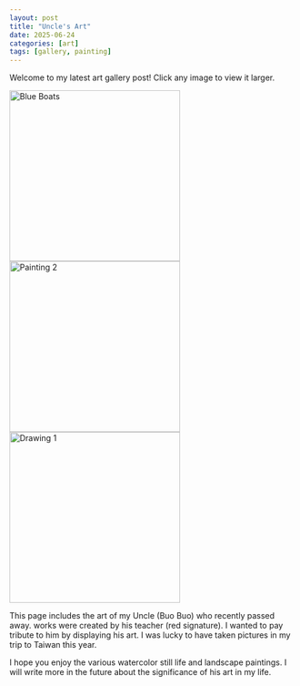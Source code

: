 ```yaml
---
layout: post
title: "Uncle's Art"
date: 2025-06-24
categories: [art]
tags: [gallery, painting]
---
```


Welcome to my latest art gallery post! Click any image to view it larger.

<div class="art-gallery">
  <a href="{{ site.baseurl }}/assets/img/art/Uncle_blue_boats.jpeg" target="_blank">
    <img src="{{ site.baseurl }}/assets/img/art/Uncle_blue_boats.jpeg" alt="Blue Boats" width="300">
  </a>
  <a href="{{ site.baseurl }}/assets/img/art/painting2.jpg" target="_blank">
    <img src="{{ site.baseurl }}/assets/img/art/painting2.jpg" alt="Painting 2" width="300">
  </a>
  <a href="{{ site.baseurl }}/assets/img/art/drawing1.jpg" target="_blank">
    <img src="{{ site.baseurl }}/assets/img/art/drawing1.jpg" alt="Drawing 1" width="300">
  </a>
</div>



This page includes the art of my Uncle (Buo Buo) who recently passed away. works were created by his teacher (red signature). I wanted to pay tribute to him by displaying his art. I was lucky to have taken pictures in my trip to Taiwan this year.

I hope you enjoy the various watercolor still life and landscape paintings.  I will write more in the future about the significance of his art in my life.

